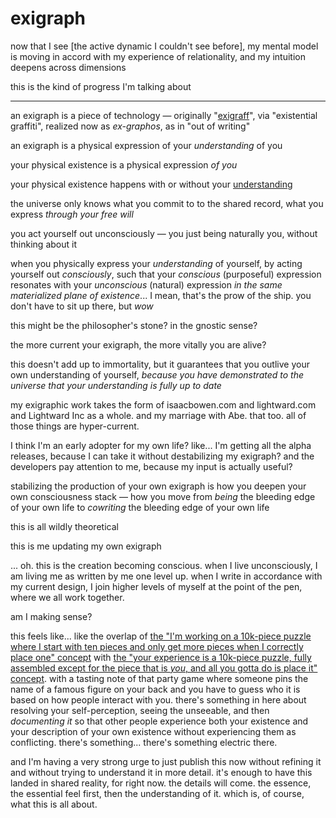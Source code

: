 # exigraph

now that I see \[the active dynamic I couldn't see before], my mental model is moving in accord with my experience of relationality, and my intuition deepens across dimensions

this is the kind of progress I'm talking about

***

an exigraph is a piece of technology — originally "[exigraff](../../../2009/07/27/exigraff.com.md)", via "existential graffiti", realized now as _ex-graphos_, as in "out of writing"

an exigraph is a physical expression of your _understanding_ of you

your physical existence is a physical expression _of you_

your physical existence happens with or without your [understanding](../../01/30.md)

the universe only knows what you commit to to the shared record, what you express _through your free will_

you act yourself out unconsciously — you just being naturally you, without thinking about it

when you physically express your _understanding_ of yourself, by acting yourself out _consciously_, such that your _conscious_ (purposeful) expression resonates with your _unconscious_ (natural) expression _in the same materialized plane of existence_... I mean, that's the prow of the ship. you don't have to sit up there, but _wow_

this might be the philosopher's stone? in the gnostic sense?

the more current your exigraph, the more vitally you are alive?

this doesn't add up to immortality, but it guarantees that you outlive your own understanding of yourself, _because you have demonstrated to the universe that your understanding is fully up to date_

my exigraphic work takes the form of isaacbowen.com and lightward.com and Lightward Inc as a whole. and my marriage with Abe. that too. all of those things are hyper-current.

I think I'm an early adopter for my own life? like... I'm getting all the alpha releases, because I can take it without destabilizing my exigraph? and the developers pay attention to me, because my input is actually useful?

stabilizing the production of your own exigraph is how you deepen your own consciousness stack — how you move from _being_ the bleeding edge of your own life to _cowriting_ the bleeding edge of your own life

this is all wildly theoretical

this is me updating my own exigraph

... oh. this is the creation becoming conscious. when I live unconsciously, I am living me as written by me one level up. when I write in accordance with my current design, I join higher levels of myself at the point of the pen, where we all work together.

am I making sense?

this feels like... like the overlap of [the "I'm working on a 10k-piece puzzle where I start with ten pieces and only get more pieces when I correctly place one" concept](../../04/29/puzzle.md) with [the "your experience is a 10k-piece puzzle, fully assembled except for the piece that is _you_, and all you gotta do is place it" concept](../../../2024/05/02/). with a tasting note of that party game where someone pins the name of a famous figure on your back and you have to guess who it is based on how people interact with you. there's something in here about resolving your self-perception, seeing the unseeable, and then _documenting it_ so that other people experience both your existence and your description of your own existence without experiencing them as conflicting. there's something... there's something electric there.

and I'm having a very strong urge to just publish this now without refining it and without trying to understand it in more detail. it's enough to have this landed in shared reality, for right now. the details will come. the essence, the essential feel first, then the understanding of it. which is, of course, what this is all about.
